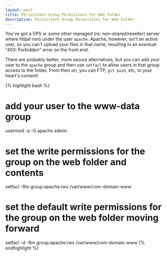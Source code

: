 ```yaml
---
layout: post
title: Persisitent Group Permissions for Web Folder
description: Persisitent Group Permissions for Web Folder
---
```


You've got a VPS or some other managed (re: non-shared/reseller) server where httpd runs under the user `apache`. Apache, however, isn't an active user, so you can't upload your files in that name, resulting in an eventual "403: Forbidden" error on the front end.

There are probably better, more secure alternatives, but you can add your user to the `apache` group and then use `setfacl` to allow users in that group access to the folder. From then on, you can FTP, `git push`, etc, to your heart's content!

{% highlight bash %}
# add your user to the www-data group
usermod -a -G apache admin
# set the write permissions for the group on the web folder and contents
setfacl -Rm group:apache:rwx /var/www/com-domain-www
# set the default write permissions for the group on the web folder moving forward
setfacl -d -Rm group:apache:rwx /var/www/com-domain-www
{% endhighlight %}


